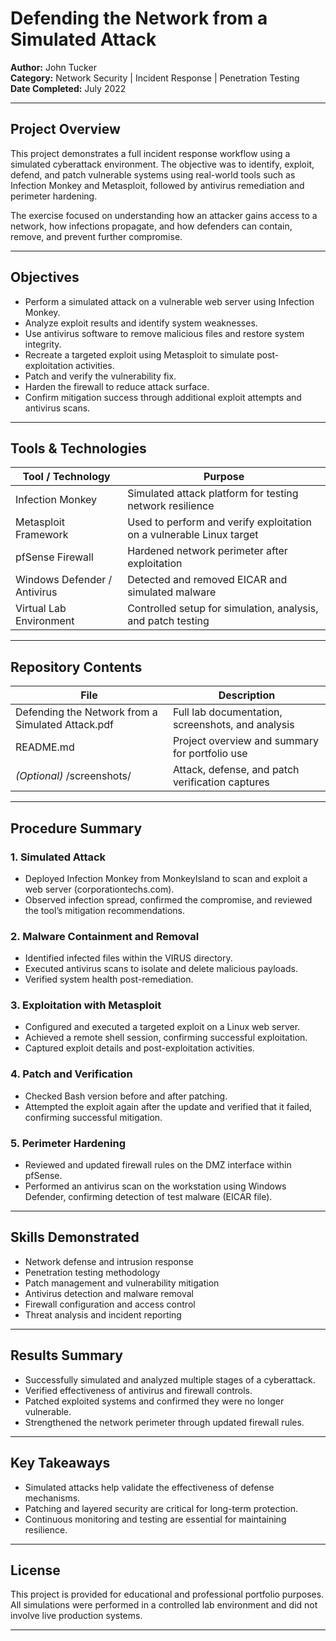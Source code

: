 # Defending the Network from a Simulated Attack

**Author:** John Tucker  
**Category:** Network Security | Incident Response | Penetration Testing  
**Date Completed:** July 2022  

---

## Project Overview
This project demonstrates a full incident response workflow using a simulated cyberattack environment. The objective was to identify, exploit, defend, and patch vulnerable systems using real-world tools such as Infection Monkey and Metasploit, followed by antivirus remediation and perimeter hardening.

The exercise focused on understanding how an attacker gains access to a network, how infections propagate, and how defenders can contain, remove, and prevent further compromise.

---

## Objectives
- Perform a simulated attack on a vulnerable web server using Infection Monkey.  
- Analyze exploit results and identify system weaknesses.  
- Use antivirus software to remove malicious files and restore system integrity.  
- Recreate a targeted exploit using Metasploit to simulate post-exploitation activities.  
- Patch and verify the vulnerability fix.  
- Harden the firewall to reduce attack surface.  
- Confirm mitigation success through additional exploit attempts and antivirus scans.

---

## Tools & Technologies
| Tool / Technology | Purpose |
|-------------------|----------|
| Infection Monkey | Simulated attack platform for testing network resilience |
| Metasploit Framework | Used to perform and verify exploitation on a vulnerable Linux target |
| pfSense Firewall | Hardened network perimeter after exploitation |
| Windows Defender / Antivirus | Detected and removed EICAR and simulated malware |
| Virtual Lab Environment | Controlled setup for simulation, analysis, and patch testing |

---

## Repository Contents
| File | Description |
|------|-------------|
| Defending the Network from a Simulated Attack.pdf | Full lab documentation, screenshots, and analysis |
| README.md | Project overview and summary for portfolio use |
| *(Optional)* /screenshots/ | Attack, defense, and patch verification captures |

---

## Procedure Summary

### 1. Simulated Attack
- Deployed Infection Monkey from MonkeyIsland to scan and exploit a web server (corporationtechs.com).
- Observed infection spread, confirmed the compromise, and reviewed the tool’s mitigation recommendations.

### 2. Malware Containment and Removal
- Identified infected files within the VIRUS directory.  
- Executed antivirus scans to isolate and delete malicious payloads.  
- Verified system health post-remediation.

### 3. Exploitation with Metasploit
- Configured and executed a targeted exploit on a Linux web server.  
- Achieved a remote shell session, confirming successful exploitation.  
- Captured exploit details and post-exploitation activities.

### 4. Patch and Verification
- Checked Bash version before and after patching.  
- Attempted the exploit again after the update and verified that it failed, confirming successful mitigation.

### 5. Perimeter Hardening
- Reviewed and updated firewall rules on the DMZ interface within pfSense.  
- Performed an antivirus scan on the workstation using Windows Defender, confirming detection of test malware (EICAR file).

---

## Skills Demonstrated
- Network defense and intrusion response  
- Penetration testing methodology  
- Patch management and vulnerability mitigation  
- Antivirus detection and malware removal  
- Firewall configuration and access control  
- Threat analysis and incident reporting  

---

## Results Summary
- Successfully simulated and analyzed multiple stages of a cyberattack.  
- Verified effectiveness of antivirus and firewall controls.  
- Patched exploited systems and confirmed they were no longer vulnerable.  
- Strengthened the network perimeter through updated firewall rules.  

---

## Key Takeaways
- Simulated attacks help validate the effectiveness of defense mechanisms.  
- Patching and layered security are critical for long-term protection.  
- Continuous monitoring and testing are essential for maintaining resilience.  

---

## License
This project is provided for educational and professional portfolio purposes.  
All simulations were performed in a controlled lab environment and did not involve live production systems.

---

